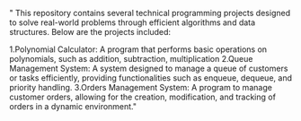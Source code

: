 " This repository contains several technical programming projects designed to solve real-world problems through efficient algorithms and data structures. Below are the projects included:

   1.Polynomial Calculator: A program that performs basic operations on polynomials, such as addition, subtraction, multiplication
   2.Queue Management System: A system designed to manage a queue of customers or tasks efficiently, providing functionalities such as enqueue, dequeue, and priority handling.
   3.Orders Management System: A program to manage customer orders, allowing for the creation, modification, and tracking of orders in a dynamic environment." 
